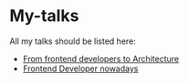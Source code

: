 # My-talks

All my talks should be listed here:
- [From frontend developers to Architecture](https://github.com/shinaBR2/justiceforfrontend)
- [Frontend Developer nowadays](https://docs.google.com/presentation/d/1poug18RJ8znFIiku65sqs4vn9i-JuA7pDW7Tqe7rmbU/edit?usp=sharing)
